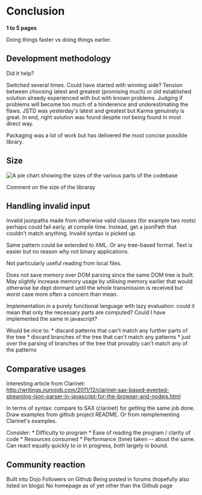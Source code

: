 Conclusion
==========

**1 to 5 pages**

Doing things faster vs doing things earlier.

Development methodology
-----------------------

Did it help?

Switched several times. Could have started with winning side? Tension
between choosing latest and greatest (promising much) or old established
solution alraedy experienced with but with known problems. Judging if
problems will become too much of a hinderence and underestimating the
flaws. JSTD was yesterday's latest and greatest but Karma genuinely is
great. In end, right solution was found despite not being found in most
direct way.

Packaging was a lot of work but has delivered the most concise possible
library.

Size
----

![A pie chart showing the sizes of the various parts of the
codebase](images/placeholder.png)

Comment on the size of the libraray

Handling invalid input
----------------------

Invalid jsonpaths made from otherwise valid clauses (for example two
roots) perhaps could fail early, at compile time. Instead, get a
jsonPath that couldn't match anything. Invalid syntax is picked up.

Same pattern could be extended to XML. Or any tree-based format. Text is
easier but no reason why not binary applications.

Not particularly useful reading from local files.

Does not save memory over DOM parsing since the same DOM tree is built.
May slightly increase memory usage by utilising memory earlier that
would otherwise be dept dormant until the whole transmission is received
but worst case more often a concern than mean.

Implementation in a purely functional language with lazy evaluation:
could it mean that only the necessary parts are computed? Could I have
implemented the same in javascript?

Would be nice to: \* discard patterns that can't match any further parts
of the tree \* discard branches of the tree that can't match any
patterns \* just over the parsing of branches of the tree that provably
can't match any of the patterns

Comparative usages
------------------

Interesting article from Clarinet:
http://writings.nunojob.com/2011/12/clarinet-sax-based-evented-streaming-json-parser-in-javascript-for-the-browser-and-nodejs.html

In terms of syntax: compare to SAX (clarinet) for getting the same job
done. Draw examples from github project README. Or from reimplementing
Clarinet's examples.

Consider: \* Difficulty to program \* Ease of reading the program /
clarity of code \* Resources consumed \* Performance (time) taken --
about the same. Can react equally quickly to io in progress, both
largely io bound.

Community reaction
------------------

Built into Dojo Followers on Github Being posted in forums (hopefully
also listed on blogs) No homepage as of yet other than the Github page
